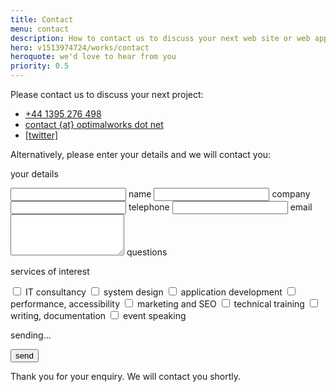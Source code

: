 ```yaml
---
title: Contact
menu: contact
description: How to contact us to discuss your next web site or web app project.
hero: v1513974724/works/contact
heroquote: we'd love to hear from you
priority: 0.5
---
```


Please contact us to discuss your next project:

<ul class="contact">
<li data-revealer="left"><a href="tel:+44-1395-276498" class="icon phone">+44 1395 276 498</a></li>
<li data-revealer="right"><a href="#" class="icon email">contact {at} optimalworks dot net</a></li>
<li data-revealer="left"><a href="https://twitter.com/[twitter]" class="icon twitter">[twitter]</a></li>
</ul>


<form action="https://www.optimalworks.net/ws/enquiry/" method="post" class="validator">

  <p>Alternatively, please enter your details and we will contact you:</p>

  <div class="formgrid">

  <p>your details</p>

  <input type="text" id="name" name="name" autocomplete="name" value="" required="required" maxlength="50" />
  <label for="name">name</label>

  <input type="text" id="company" name="company" value="" maxlength="100" />
  <label for="company">company</label>

  <input type="tel" id="telephone" name="telephone" autocomplete="tel" value="" minlength="6" maxlength="20" />
  <label for="telephone">telephone</label>

  <input type="email" id="email" name="email" autocomplete="email" value="" required="required" minlength="6" maxlength="80" />
  <label for="email">email</label>
  <textarea id="query" name="query" rows="4" cols="20" maxlength="500"></textarea>
  <label for="query">questions</label>

  <p>services of interest</p>

  <input type="checkbox" id="chkgeneral" name="chkgeneral" value="IT consultancy" />
  <label for="chkgeneral">IT consultancy</label>

  <input type="checkbox" id="chksysdesign" name="chksysdesign" value="system design" />
  <label for="chksysdesign">system design</label>

  <input type="checkbox" id="chkappdev" name="chkappdev" value="development" />
  <label for="chkappdev">application development</label>

  <input type="checkbox" id="chkperf" name="chkperf" value="performance" />
  <label for="chkperf">performance, accessibility</label>

  <input type="checkbox" id="chkseo" name="chkseo" value="SEO" />
  <label for="chkseo">marketing and SEO</label>

  <input type="checkbox" id="chktraining" name="chktraining" value="training" />
  <label for="chktraining">technical training</label>

  <input type="checkbox" id="chkwriting" name="chkwriting" value="writing" />
  <label for="chkwriting">writing, documentation</label>

  <input type="checkbox" id="chkconference" name="chkconference" value="conference" />
  <label for="chkconference">event speaking</label>

  <p class="error"></p>

  <p class="submit">sending...</p>

  <button type="submit" name="submit" value="send">send</button>

  </div>

  <p class="posted">Thank you for your enquiry. We will contact you shortly.</p>

</form>
